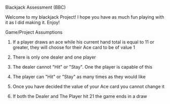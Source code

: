 Blackjack Assessment (BBC)

Welcome to my blackjack Project! I hope you have as much fun playing with it as I did making it. Enjoy! 



Game/Project Assumptions

1) If a player draws an ace while his current hand total is equal to 11 or greater, they will choose for their Ace card to be of value 1

2) There is only one dealer and one player

3) The dealer cannot "Hit" or "Stay". One the player is capable of this

4) The player can "Hit" or "Stay" as many times as they would like

5) Once you have decided the value of your Ace card you cannot change it

6) If both the Dealer and The Player hit 21 the game ends in a draw 